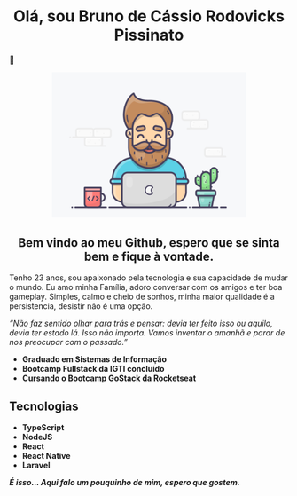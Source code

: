<h1 align="center"> Olá, sou Bruno de Cássio Rodovicks Pissinato </h1>👋
<p align="center">
  <img src="https://github.com/rodovicks/Rodovicks/blob/master/img.gif" width="350" title="hover text">
</p>

<h2 align="center"> Bem vindo ao meu Github, espero que se sinta bem e fique à vontade.</h2>

Tenho 23 anos, sou apaixonado pela tecnologia e sua capacidade de mudar o mundo.
Eu amo minha Família, adoro conversar com os amigos e ter boa gameplay.
Simples, calmo e cheio de sonhos, minha maior qualidade é a persistencia, desistir não é uma opção.

_“Não faz sentido olhar para trás e pensar: devia ter feito isso ou aquilo, devia ter estado lá. Isso não importa. Vamos inventar o amanhã e parar de nos preocupar com o passado.”_

- **Graduado em Sistemas de Informação**
- **Bootcamp Fullstack da IGTI concluído**
- **Cursando o Bootcamp GoStack da Rocketseat**

## Tecnologias

- **TypeScript**
- **NodeJS**
- **React**
- **React Native**
- **Laravel**

__*É isso... Aqui falo um pouquinho de mim, espero que gostem.*__

